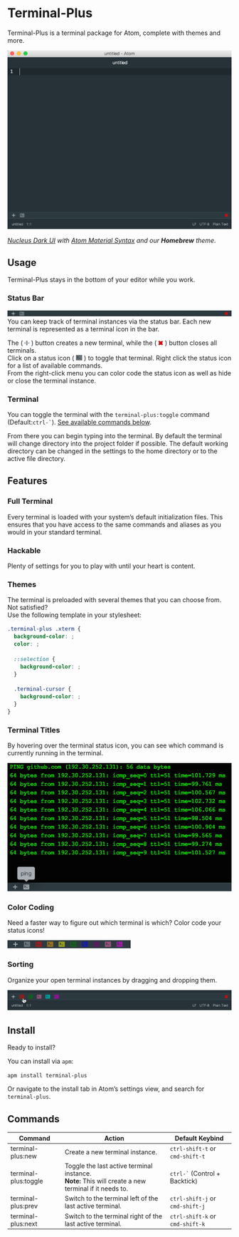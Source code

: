 # Terminal-Plus
Terminal-Plus is a terminal package for Atom, complete with themes and more.  

![demo](/resources/demo.gif)

*[Nucleus Dark UI](https://atom.io/themes/nucleus-dark-ui) with [Atom Material Syntax](https://atom.io/themes/atom-material-syntax) and our **Homebrew** theme.*

## Usage
Terminal-Plus stays in the bottom of your editor while you work.

### Status Bar
![status-bar](/resources/status-bar.png)  
You can keep track of terminal instances via the status bar. Each new terminal is represented as a terminal icon in the bar.

The ( ![plus-icon](/resources/plus-icon.png) ) button creates a new terminal, while the ( ![red-x](/resources/red-x.png) ) button closes all terminals.  
Click on a status icon ( ![status icon](/resources/status-icon.png) ) to toggle that terminal. Right click the status icon for a list of available commands.  
From the right-click menu you can color code the status icon as well as hide or close the terminal instance.

### Terminal
You can toggle the terminal with the `terminal-plus:toggle` command (Default:`` ctrl-` ``). [See available commands below](#commands).  

From there you can begin typing into the terminal. By default the terminal will change directory into the project folder if possible. The default working directory can be changed in the settings to the home directory or to the active file directory.

## Features

### Full Terminal
Every terminal is loaded with your system’s default initialization files. This ensures that you have access to the same commands and aliases as you would in your standard terminal.

### Hackable
Plenty of settings for you to play with until your heart is content.

### Themes
The terminal is preloaded with several themes that you can choose from. Not satisfied?  
Use the following template in your stylesheet:
```css
.terminal-plus .xterm {
  background-color: ;
  color: ;

  ::selection {
    background-color: ;
  }

  .terminal-cursor {
    background-color: ;
  }
}
```

### Terminal Titles
By hovering over the terminal status icon, you can see which command is currently running in the terminal.

![](/resources/terminal_title.png)

### Color Coding
Need a faster way to figure out which terminal is which? Color code your status icons!

![](/resources/status-icon_color_coding.png)

### Sorting
Organize your open terminal instances by dragging and dropping them.

![sorting](/resources/sorting.gif)

## Install
Ready to install?

You can install via `apm`:

`apm install terminal-plus`

Or navigate to the install tab in Atom’s settings view, and search for `terminal-plus`.

## Commands
| Command | Action | Default Keybind |
|---------|--------|-----------------|
| terminal-plus:new | Create a new terminal instance. | `ctrl-shift-t` or `cmd-shift-t` |
| terminal-plus:toggle | Toggle the last active terminal instance.<br>**Note:** This will create a new terminal if it needs to. | `` ctrl-` `` (Control + Backtick) |
| terminal-plus:prev | Switch to the terminal left of the last active terminal. | `ctrl-shift-j` or `cmd-shift-j`
| terminal-plus:next | Switch to the terminal right of the last active terminal. | `ctrl-shift-k` or `cmd-shift-k`
